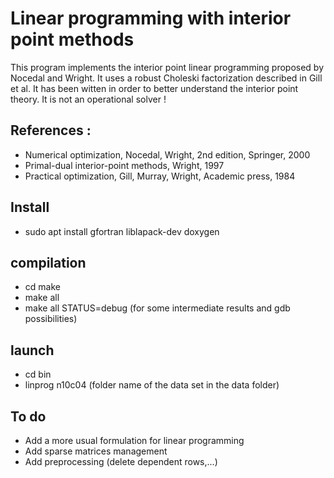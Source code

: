 # Linear programming with interior point methods


This program implements the interior point linear programming proposed by Nocedal and Wright. It uses a robust Choleski factorization described in Gill et al. It has been witten in order to better understand the interior point theory. It is not an operational solver !




## References :
* Numerical optimization, Nocedal, Wright, 2nd edition, Springer, 2000
* Primal-dual interior-point methods, Wright, 1997
* Practical optimization, Gill, Murray, Wright, Academic press, 1984

## Install
* sudo apt install gfortran liblapack-dev doxygen

## compilation
* cd make
* make all
* make all STATUS=debug (for some intermediate results and gdb possibilities)

## launch
* cd bin
* linprog n10c04  (folder name of the data set in the data folder)

## To do
* Add a more usual formulation for linear programming
* Add sparse matrices management
* Add preprocessing (delete dependent rows,...)
